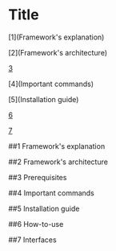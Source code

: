 # Title

[1](Framework's explanation)

[2](Framework's architecture)

[3](Prerequisites)

[4](Important commands)

[5](Installation guide)

[6](How-to-use)

[7](Interfaces)


##1 Framework's explanation

##2 Framework's architecture

##3 Prerequisites

##4 Important commands

##5 Installation guide

##6 How-to-use

##7 Interfaces

